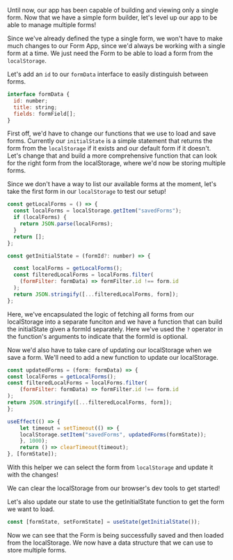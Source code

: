 Until now, our app has been capable of building and viewing only a single form. Now that we have a simple form builder, let's level up our app to be able to manage multiple forms!

Since we've already defined the type a single form, we won't have to make much changes to our Form App, since we'd always be working with a single form at a time. We just need the Form to be able to load a form from the `localStorage`.

Let's add an `id` to our `formData` interface to easily distinguish between forms.

```js
interface formData {
  id: number;
  title: string;
  fields: formField[];
}
```

First off, we'd have to change our functions that we use to load and save forms. Currently our `initialState` is a simple statement that returns the form from the `localStorage` if it exists and our default form if it doesn't. Let's change that and build a more comprehensive function that can look for the right form from the localStorage, where we'd now be storing multiple forms.

Since we don't have a way to list our available forms at the moment, let's take the first form in our `localStorage` to test our setup!

```js
const getLocalForms = () => {
  const localForms = localStorage.getItem("savedForms");
  if (localForms) {
    return JSON.parse(localForms);
  }
  return [];
};

const getInitialState = (formId?: number) => {

  const localForms = getLocalForms();
  const filteredLocalForms = localForms.filter(
    (formFilter: formData) => formFilter.id !== form.id
  );
  return JSON.stringify([...filteredLocalForms, form]);
};
```

<!-- Actual Implementation for getInitialState -->
<!-- ```js
const getInitialState = (formId?: number) => {
  if (formId) {
    const localForms = getLocalForms();
    const result = localForms.find((form: formData) => form.id === formId);
    if (result) {
      return result;
    }
    return { id: Number(formId), title: "", formFields: intialFormFields };
  }
  return { id: Number(new Date()), formFields: intialFormFields };
}
``` -->
<!-- End of Actual Implementation -->

Here, we've encapsulated the logic of fetching all forms from our localStorage into a separate funciton and we have a function that can build the initialState given a formId separately. Here we've used the `?` operator in the function's arguments to indicate that the formId is optional.

Now we'd also have to take care of updating our localStorage when we save a form. We'll need to add a new function to update our localStorage.

```js
const updatedForms = (form: formData) => {
const localForms = getLocalForms();
const filteredLocalForms = localForms.filter(
    (formFilter: formData) => formFilter.id !== form.id
);
return JSON.stringify([...filteredLocalForms, form]);
};

useEffect(() => {
    let timeout = setTimeout(() => {
    localStorage.setItem("savedForms", updatedForms(formState));
    }, 1000);
    return () => clearTimeout(timeout);
}, [formState]);
```

With this helper we can select the form from `localStorage` and update it with the changes!

We can clear the localStorage from our browser's dev tools to get started!

Let's also update our state to use the getInitialState function to get the form we want to load.

```js
const [formState, setFormState] = useState(getInitialState());
```

Now we can see that the Form is being successfully saved and then loaded from the localStorage. We now have a data structure that we can use to store multiple forms.

